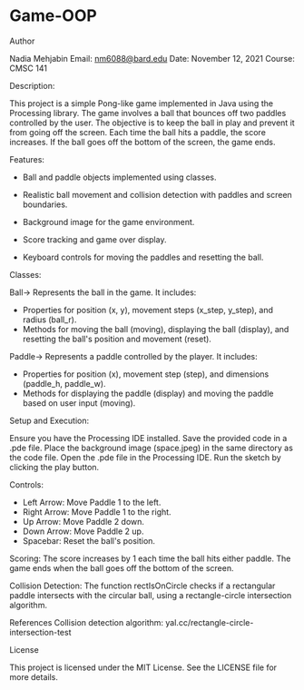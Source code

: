 # Game-OOP
Author

Nadia Mehjabin
Email: nm6088@bard.edu
Date: November 12, 2021
Course: CMSC 141

Description:

This project is a simple Pong-like game implemented in Java using the Processing library. The game involves a ball that bounces off two paddles controlled by the user. The objective is to keep the ball in play and prevent it from going off the screen. Each time the ball hits a paddle, the score increases. If the ball goes off the bottom of the screen, the game ends.

Features:

- Ball and paddle objects implemented using classes.

- Realistic ball movement and collision detection with paddles and screen boundaries.

- Background image for the game environment.

- Score tracking and game over display.

- Keyboard controls for moving the paddles and resetting the ball.

Classes:

Ball-> Represents the ball in the game. It includes:
- Properties for position (x, y), movement steps (x_step, y_step), and radius (ball_r).
- Methods for moving the ball (moving), displaying the ball (display), and resetting the ball's position and movement (reset).

Paddle-> Represents a paddle controlled by the player. It includes:
- Properties for position (x), movement step (step), and dimensions (paddle_h, paddle_w).
- Methods for displaying the paddle (display) and moving the paddle based on user input (moving).

Setup and Execution:

Ensure you have the Processing IDE installed.
Save the provided code in a .pde file.
Place the background image (space.jpeg) in the same directory as the code file.
Open the .pde file in the Processing IDE.
Run the sketch by clicking the play button.

Controls:
- Left Arrow: Move Paddle 1 to the left.
- Right Arrow: Move Paddle 1 to the right.
- Up Arrow: Move Paddle 2 down.
- Down Arrow: Move Paddle 2 up.
- Spacebar: Reset the ball's position.

Scoring:
The score increases by 1 each time the ball hits either paddle.
The game ends when the ball goes off the bottom of the screen.

Collision Detection:
The function rectIsOnCircle checks if a rectangular paddle intersects with the circular ball, using a rectangle-circle intersection algorithm.

References
Collision detection algorithm: yal.cc/rectangle-circle-intersection-test

License

This project is licensed under the MIT License. See the LICENSE file for more details.


